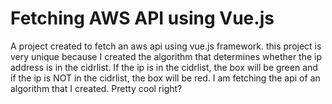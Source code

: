 # Fetching AWS API using Vue.js

A project created to fetch an aws api using vue.js framework. this project is very unique because I created the algorithm that determines whether the ip address is in the cidrlist. If the ip is in the cidrlist, the box will be green and if the ip is NOT in the cidrlist, the box will be red. I am fetching the api of an algorithm that I created. Pretty cool right?